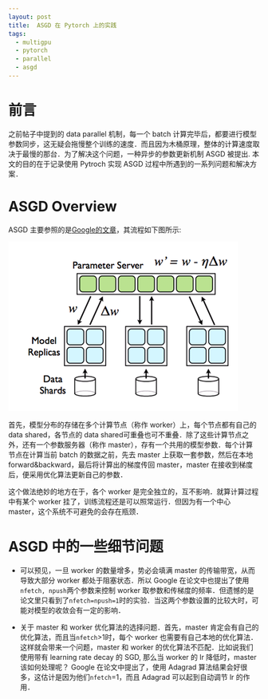 ```yaml
---
layout: post
title:  ASGD 在 Pytorch 上的实践
tags:
  - multigpu
  - pytorch
  - parallel
  - asgd
---
```


# 前言

之前帖子中提到的 data parallel 机制，每一个 batch 计算完毕后，都要进行模型参数同步，这无疑会拖慢整个训练的速度．而且因为木桶原理，整体的计算速度取决于最慢的那台．为了解决这个问题，一种异步的参数更新机制 ASGD 被提出. 本文的目的在于记录使用 Pytroch 实现 ASGD 过程中所遇到的一系列问题和解决方案．

# ASGD Overview

ASGD 主要参照的是[Google的文章](https://static.googleusercontent.com/media/research.google.com/en//archive/large_deep_networks_nips2012.pdf)，其流程如下图所示:

![a](../img/post-asgd-asgd.png)

首先，模型分布的存储在多个计算节点（称作 worker）上，每个节点都有自己的 data shared，各节点的 data shared可重叠也可不重叠．除了这些计算节点之外，还有一个参数服务器（称作 master），存有一个共用的模型参数．每个计算节点在计算当前 batch 的数据之前，先去 master 上获取一套参数，然后在本地 forward&backward，最后将计算出的梯度传回 master，master 在接收到梯度后，便采用优化算法更新自己的参数．

这个做法绝妙的地方在于，各个 worker 是完全独立的，互不影响．就算计算过程中有某个 worker 挂了，训练流程还是可以照常运行．但因为有一个中心 master，这个系统不可避免的会存在瓶颈．

# ASGD 中的一些细节问题

- 可以预见，一旦 worker 的数量增多，势必会填满 master 的传输带宽，从而导致大部分 worker 都处于阻塞状态．所以 Google 在论文中也提出了使用`nfetch, npush`两个参数来控制 worker 取参数和传梯度的频率．但遗憾的是论文里只看到了`nfetch=npush=1`时的实验．当这两个参数设置的比较大时，可能对模型的收敛会有一定的影响．

- 关于 master 和 worker 优化算法的选择问题．首先，master 肯定会有自己的优化算法，而且当`nfetch`>1时，每个 worker 也需要有自己本地的优化算法．这样就会带来一个问题，master 和 worker 的优化算法不匹配．比如说我们使用带有 learning rate decay 的 SGD, 那么当 worker 的 lr 降低时，master 该如何处理呢？ Google 在论文中提出了，使用 Adagrad 算法结果会好很多，这估计是因为他们`nfetch`=1，而且 Adagrad 可以起到自动调节 lr 的作用．
